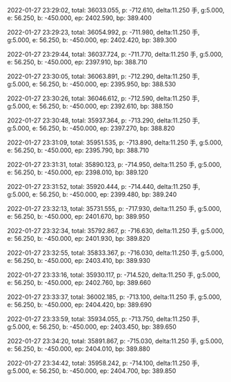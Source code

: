 2022-01-27 23:29:02, total: 36033.055, p: -712.610, delta:11.250 手, g:5.000, e: 56.250, b: -450.000, ep: 2402.590, bp: 389.400

2022-01-27 23:29:23, total: 36054.992, p: -711.980, delta:11.250 手, g:5.000, e: 56.250, b: -450.000, ep: 2402.420, bp: 389.300

2022-01-27 23:29:44, total: 36037.724, p: -711.770, delta:11.250 手, g:5.000, e: 56.250, b: -450.000, ep: 2397.910, bp: 388.710

2022-01-27 23:30:05, total: 36063.891, p: -712.290, delta:11.250 手, g:5.000, e: 56.250, b: -450.000, ep: 2395.950, bp: 388.530

2022-01-27 23:30:26, total: 36046.612, p: -712.590, delta:11.250 手, g:5.000, e: 56.250, b: -450.000, ep: 2392.610, bp: 388.150

2022-01-27 23:30:48, total: 35937.364, p: -713.290, delta:11.250 手, g:5.000, e: 56.250, b: -450.000, ep: 2397.270, bp: 388.820

2022-01-27 23:31:09, total: 35951.535, p: -713.890, delta:11.250 手, g:5.000, e: 56.250, b: -450.000, ep: 2395.790, bp: 388.710

2022-01-27 23:31:31, total: 35890.123, p: -714.950, delta:11.250 手, g:5.000, e: 56.250, b: -450.000, ep: 2398.010, bp: 389.120

2022-01-27 23:31:52, total: 35920.444, p: -714.440, delta:11.250 手, g:5.000, e: 56.250, b: -450.000, ep: 2399.480, bp: 389.240

2022-01-27 23:32:13, total: 35731.555, p: -717.930, delta:11.250 手, g:5.000, e: 56.250, b: -450.000, ep: 2401.670, bp: 389.950

2022-01-27 23:32:34, total: 35792.867, p: -716.630, delta:11.250 手, g:5.000, e: 56.250, b: -450.000, ep: 2401.930, bp: 389.820

2022-01-27 23:32:55, total: 35833.367, p: -716.030, delta:11.250 手, g:5.000, e: 56.250, b: -450.000, ep: 2403.410, bp: 389.930

2022-01-27 23:33:16, total: 35930.117, p: -714.520, delta:11.250 手, g:5.000, e: 56.250, b: -450.000, ep: 2402.760, bp: 389.660

2022-01-27 23:33:37, total: 36002.185, p: -713.100, delta:11.250 手, g:5.000, e: 56.250, b: -450.000, ep: 2404.420, bp: 389.690

2022-01-27 23:33:59, total: 35934.055, p: -713.750, delta:11.250 手, g:5.000, e: 56.250, b: -450.000, ep: 2403.450, bp: 389.650

2022-01-27 23:34:20, total: 35891.867, p: -715.030, delta:11.250 手, g:5.000, e: 56.250, b: -450.000, ep: 2404.010, bp: 389.880

2022-01-27 23:34:42, total: 35958.242, p: -714.100, delta:11.250 手, g:5.000, e: 56.250, b: -450.000, ep: 2404.700, bp: 389.850